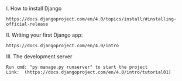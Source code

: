 
I. How to install Django 

    https://docs.djangoproject.com/en/4.0/topics/install/#installing-official-release

II. Writing your first Django app: 

    https://docs.djangoproject.com/en/4.0/intro

III. The development server
    
    Run cmd: "py manage.py runserver" to start the project
    Link:  (https://docs.djangoproject.com/en/4.0/intro/tutorial01)
